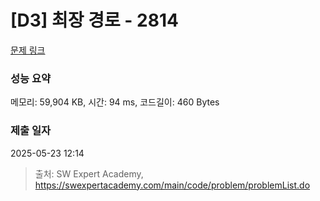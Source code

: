 # [D3] 최장 경로 - 2814 

[문제 링크](https://swexpertacademy.com/main/code/problem/problemDetail.do?contestProbId=AV7GOPPaAeMDFAXB) 

### 성능 요약

메모리: 59,904 KB, 시간: 94 ms, 코드길이: 460 Bytes

### 제출 일자

2025-05-23 12:14



> 출처: SW Expert Academy, https://swexpertacademy.com/main/code/problem/problemList.do